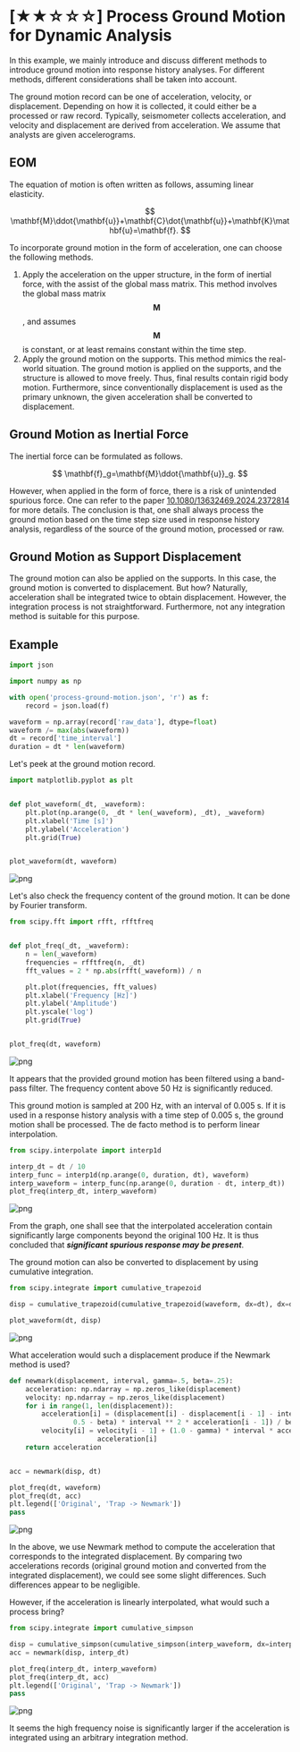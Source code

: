 # [★★☆☆☆] Process Ground Motion for Dynamic Analysis

In this example, we mainly introduce and discuss different methods to introduce ground motion into response history analyses.
For different methods, different considerations shall be taken into account.

The ground motion record can be one of acceleration, velocity, or displacement.
Depending on how it is collected, it could either be a processed or raw record.
Typically, seismometer collects acceleration, and velocity and displacement are derived from acceleration.
We assume that analysts are given accelerograms. 

## EOM

The equation of motion is often written as follows, assuming linear elasticity.

$$
\mathbf{M}\ddot{\mathbf{u}}+\mathbf{C}\dot{\mathbf{u}}+\mathbf{K}\mathbf{u}=\mathbf{f}.
$$

To incorporate ground motion in the form of acceleration, one can choose the following methods.

1.  Apply the acceleration on the upper structure, in the form of inertial force, with the assist of the global mass matrix.
    This method involves the global mass matrix $$\mathbf{M}$$, and assumes $$\mathbf{M}$$ is constant, or at least remains constant within the time step.
2.  Apply the ground motion on the supports.
    This method mimics the real-world situation.
    The ground motion is applied on the supports, and the structure is allowed to move freely.
    Thus, final results contain rigid body motion.
    Furthermore, since conventionally displacement is used as the primary unknown, the given acceleration shall be converted to displacement.

## Ground Motion as Inertial Force

The inertial force can be formulated as follows.

$$
\mathbf{f}_g=\mathbf{M}\ddot{\mathbf{u}}_g.
$$

However, when applied in the form of force, there is a risk of unintended spurious force.
One can refer to the paper [10.1080/13632469.2024.2372814](https://doi.org/10.1080/13632469.2024.2372814) for more details.
The conclusion is that, one shall always process the ground motion based on the time step size used in response history analysis, regardless of the source of the ground motion, processed or raw.

## Ground Motion as Support Displacement

The ground motion can also be applied on the supports.
In this case, the ground motion is converted to displacement.
But how?
Naturally, acceleration shall be integrated twice to obtain displacement.
However, the integration process is not straightforward.
Furthermore, not any integration method is suitable for this purpose.

## Example


```python
import json

import numpy as np

with open('process-ground-motion.json', 'r') as f:
    record = json.load(f)

waveform = np.array(record['raw_data'], dtype=float)
waveform /= max(abs(waveform))
dt = record['time_interval']
duration = dt * len(waveform)
```

Let's peek at the ground motion record.


```python
import matplotlib.pyplot as plt


def plot_waveform(_dt, _waveform):
    plt.plot(np.arange(0, _dt * len(_waveform), _dt), _waveform)
    plt.xlabel('Time [s]')
    plt.ylabel('Acceleration')
    plt.grid(True)


plot_waveform(dt, waveform)
```


    
![png](process-ground-motion_files/process-ground-motion_3_0.png)
    


Let's also check the frequency content of the ground motion.
It can be done by Fourier transform.


```python
from scipy.fft import rfft, rfftfreq


def plot_freq(_dt, _waveform):
    n = len(_waveform)
    frequencies = rfftfreq(n, _dt)
    fft_values = 2 * np.abs(rfft(_waveform)) / n

    plt.plot(frequencies, fft_values)
    plt.xlabel('Frequency [Hz]')
    plt.ylabel('Amplitude')
    plt.yscale('log')
    plt.grid(True)


plot_freq(dt, waveform)
```


    
![png](process-ground-motion_files/process-ground-motion_5_0.png)
    


It appears that the provided ground motion has been filtered using a band-pass filter.
The frequency content above 50 Hz is significantly reduced.

This ground motion is sampled at 200 Hz, with an interval of 0.005 s.
If it is used in a response history analysis with a time step of 0.005 s, the ground motion shall be processed.
The de facto method is to perform linear interpolation.


```python
from scipy.interpolate import interp1d

interp_dt = dt / 10
interp_func = interp1d(np.arange(0, duration, dt), waveform)
interp_waveform = interp_func(np.arange(0, duration - dt, interp_dt))
plot_freq(interp_dt, interp_waveform)
```


    
![png](process-ground-motion_files/process-ground-motion_7_0.png)
    


From the graph, one shall see that the interpolated acceleration contain significantly large components beyond the original 100 Hz.
It is thus concluded that ***significant spurious response may be present***.

The ground motion can also be converted to displacement by using cumulative integration.


```python
from scipy.integrate import cumulative_trapezoid

disp = cumulative_trapezoid(cumulative_trapezoid(waveform, dx=dt), dx=dt)

plot_waveform(dt, disp)
```


    
![png](process-ground-motion_files/process-ground-motion_9_0.png)
    


What acceleration would such a displacement produce if the Newmark method is used?


```python
def newmark(displacement, interval, gamma=.5, beta=.25):
    acceleration: np.ndarray = np.zeros_like(displacement)
    velocity: np.ndarray = np.zeros_like(displacement)
    for i in range(1, len(displacement)):
        acceleration[i] = (displacement[i] - displacement[i - 1] - interval * velocity[i - 1] - (
                0.5 - beta) * interval ** 2 * acceleration[i - 1]) / beta / interval ** 2
        velocity[i] = velocity[i - 1] + (1.0 - gamma) * interval * acceleration[i - 1] + gamma * interval * \
                      acceleration[i]
    return acceleration


acc = newmark(disp, dt)

plot_freq(dt, waveform)
plot_freq(dt, acc)
plt.legend(['Original', 'Trap -> Newmark'])
pass
```


    
![png](process-ground-motion_files/process-ground-motion_11_0.png)
    


In the above, we use Newmark method to compute the acceleration that corresponds to the integrated displacement.
By comparing two accelerations records (original ground motion and converted from the integrated displacement), we could see some slight differences.
Such differences appear to be negligible.

However, if the acceleration is linearly interpolated, what would such a process bring?


```python
from scipy.integrate import cumulative_simpson

disp = cumulative_simpson(cumulative_simpson(interp_waveform, dx=interp_dt), dx=interp_dt)
acc = newmark(disp, interp_dt)

plot_freq(interp_dt, interp_waveform)
plot_freq(interp_dt, acc)
plt.legend(['Original', 'Trap -> Newmark'])
pass
```


    
![png](process-ground-motion_files/process-ground-motion_13_0.png)
    


It seems the high frequency noise is significantly larger if the acceleration is integrated using an arbitrary integration method.
